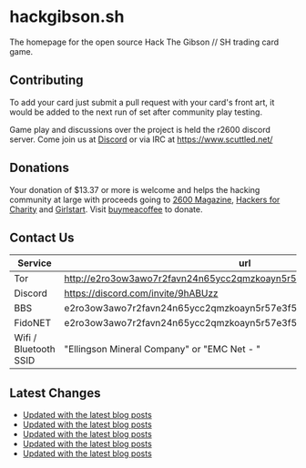 # hackgibson.sh
The homepage for the open source Hack The Gibson // SH trading card game.


## Contributing

To add your card just submit a pull request with your card's front art, it would be added to the next run of set after community play testing.

Game play and discussions over the project is held the r2600 discord server. Come join us at [Discord](https://discord.com/invite/9hABUzz) or via IRC at https://www.scuttled.net/


## Donations

Your donation of $13.37 or more is welcome and helps the hacking community at large with proceeds going to [2600 Magazine](https://2600.com/), [Hackers for Charity](https://hackersforcharity.org) and [Girlstart](https://girlstart.org).  Visit [buymeacoffee](https://www.buymeacoffee.com/hackgibson.sh) to donate.


## Contact Us

Service | url
-|-
Tor | http://e2ro3ow3awo7r2favn24n65ycc2qmzkoayn5r57e3f56nvjwdcgg32ad.onion
Discord | https://discord.com/invite/9hABUzz
BBS | e2ro3ow3awo7r2favn24n65ycc2qmzkoayn5r57e3f56nvjwdcgg32ad.onion:23
FidoNET | e2ro3ow3awo7r2favn24n65ycc2qmzkoayn5r57e3f56nvjwdcgg32ad.onion:24554
Wifi / Bluetooth SSID | "Ellingson Mineral Company" or "EMC Net - <fidonet address>"

## Latest Changes
<!-- BLOG-POST-LIST:START -->
- [Updated with the latest blog posts](https://github.com/DFW2600/hackgibson.sh/commit/6f86d5d8da04af50bf6b92a39d0676d578f65387)
- [Updated with the latest blog posts](https://github.com/DFW2600/hackgibson.sh/commit/d30cf1e6da3eb1359fc0da0926f15a1ec822a3dd)
- [Updated with the latest blog posts](https://github.com/DFW2600/hackgibson.sh/commit/8db71144de60ccdbc014fa6dd446de223f68e68a)
- [Updated with the latest blog posts](https://github.com/DFW2600/hackgibson.sh/commit/a76d1a8053f2ee60e9a341a4507f7bf8a379615c)
- [Updated with the latest blog posts](https://github.com/DFW2600/hackgibson.sh/commit/a37536be5e5be85eea2808c794c6949ad12399eb)
<!-- BLOG-POST-LIST:END -->
